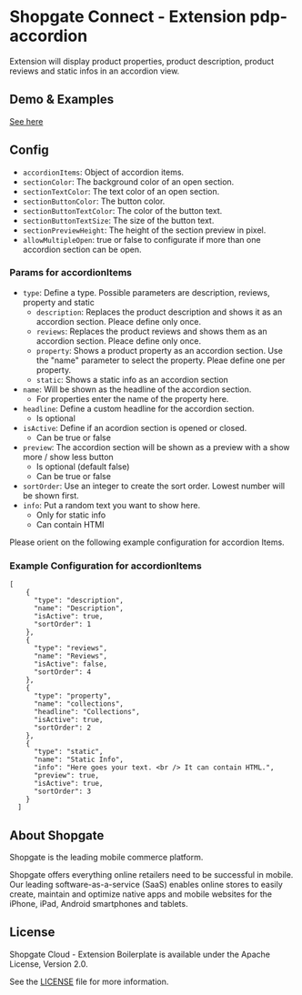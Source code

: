 # Shopgate Connect - Extension pdp-accordion

Extension will display product properties, product description, product reviews and static infos in an accordion view.

## Demo & Examples
[See here](demo/index.md)

## Config

- `accordionItems`: Object of accordion items.
- `sectionColor`: The background color of an open section.
- `sectionTextColor`: The text color of an open section.
- `sectionButtonColor`: The button color.
- `sectionButtonTextColor`: The color of the button text.
- `sectionButtonTextSize`: The size of the button text.
- `sectionPreviewHeight`: The height of the section preview in pixel.
- `allowMultipleOpen`: true or false to configurate if more than one accordion section can be open.

### Params for accordionItems

- `type`: Define a type. Possible parameters are description, reviews, property and static
  - `description`: Replaces the product description and shows it as an accordion section. Pleace define only once.
  - `reviews`: Replaces the product reviews and shows them as an accordion section. Pleace define only once.
  - `property`: Shows a product property as an accordion section. Use the "name" parameter to select the property. Pleae define one per property.
  - `static`: Shows a static info as an accordion section
- `name`: Will be shown as the headline of the accordion section.
  - For properties enter the name of the property here.
- `headline`: Define a custom headline for the accordion section.
  - Is optional
- `isActive`: Define if an acordion section is opened or closed.
  - Can be true or false
- `preview`: The accordion section will be shown as a preview with a show more / show less button
  - Is optional (default false)
  - Can be true or false
- `sortOrder`: Use an integer to create the sort order. Lowest number will be shown first.
- `info`: Put a random text you want to show here.
  - Only for static info
  - Can contain HTMl

Please orient on the following example configuration for accordion Items.

### Example Configuration for accordionItems

```
[
    {
      "type": "description",
      "name": "Description",
      "isActive": true,
      "sortOrder": 1
    },
    {
      "type": "reviews",
      "name": "Reviews",
      "isActive": false,
      "sortOrder": 4
    },
    {
      "type": "property",
      "name": "collections",
      "headline": "Collections",
      "isActive": true,
      "sortOrder": 2
    },
    {
      "type": "static",
      "name": "Static Info",
      "info": "Here goes your text. <br /> It can contain HTML.",
      "preview": true,
      "isActive": true,
      "sortOrder": 3
    }
  ]
```

## About Shopgate

Shopgate is the leading mobile commerce platform.

Shopgate offers everything online retailers need to be successful in mobile. Our leading
software-as-a-service (SaaS) enables online stores to easily create, maintain and optimize native
apps and mobile websites for the iPhone, iPad, Android smartphones and tablets.

## License

Shopgate Cloud - Extension Boilerplate is available under the Apache License, Version 2.0.

See the [LICENSE](./LICENSE) file for more information.
